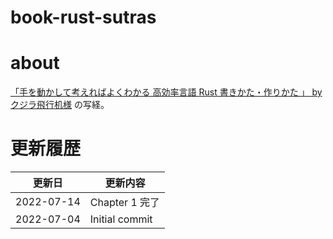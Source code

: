 # book-rust-sutras

# about
[「手を動かして考えればよくわかる 高効率言語 Rust 書きかた・作りかた 」 by クジラ飛行机様](https://github.com/kujirahand/book-rust) の写経。


# 更新履歴
|  更新日 |  更新内容  |
| ---- | ---- |
| 2022-07-14 | Chapter 1 完了 |
| 2022-07-04 | Initial commit |
